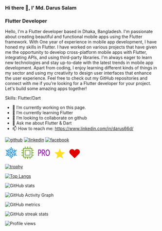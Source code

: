### Hi there 👋, I' Md. Darus Salam
### Flutter Developer
Hello, I'm a Flutter developer based in Dhaka, Bangladesh. I'm passionate about creating beautiful and functional mobile apps using the Flutter framework.
With One year of experience in mobile app development, I have honed my skills in Flutter. I have worked on various projects that have given me the opportunity to develop cross-platform mobile apps with Flutter, integrating APIs, and using third-party libraries.
I'm always eager to learn new technologies and stay up-to-date with the latest trends in mobile app development. Apart from coding, I enjoy learning different kinds of things in my sector and using my creativity to design user interfaces that enhance the user experience.
Feel free to check out my GitHub repositories and connect with me if you're looking for a Flutter developer for your project. Let's build some amazing apps together!

Skills: Flutter/Dart

- 🔭 I’m currently working on this page. 
- 🌱 I’m currently learning Flutter 
- 👯 I’m looking to collaborate on github 
- 💬 Ask me about Flutter & Dart
- 📫 How to reach me: https://www.linkedin.com/in/darus66d/ 


[<img src='https://cdn.jsdelivr.net/npm/simple-icons@3.0.1/icons/github.svg' alt='github' height='40'>](https://github.com/darus66d)  [<img src='https://cdn.jsdelivr.net/npm/simple-icons@3.0.1/icons/linkedin.svg' alt='linkedin' height='40'>](https://www.linkedin.com/in/darus66d/)  [<img src='https://cdn.jsdelivr.net/npm/simple-icons@3.0.1/icons/facebook.svg' alt='facebook' height='40'>](https://www.facebook.com/emon07752)  

<a href='https://archiveprogram.github.com/'><img src='https://raw.githubusercontent.com/acervenky/animated-github-badges/master/assets/acbadge.gif' width='40' height='40'></a> <a href='https://docs.github.com/en/developers'><img src='https://raw.githubusercontent.com/acervenky/animated-github-badges/master/assets/devbadge.gif' width='40' height='40'></a> <a href='https://github.com/pricing'><img src='https://raw.githubusercontent.com/acervenky/animated-github-badges/master/assets/pro.gif' width='40' height='40'></a> <a href='https://stars.github.com/'><img src='https://raw.githubusercontent.com/acervenky/animated-github-badges/master/assets/starbadge.gif' width='35' height='35'></a> <a href='https://docs.github.com/en/github/supporting-the-open-source-community-with-github-sponsors'><img src='https://raw.githubusercontent.com/acervenky/animated-github-badges/master/assets/sponsorbadge.gif' width='35' height='35'></a> 

[![trophy](https://github-profile-trophy.vercel.app/?username=darus66d)](https://github.com/ryo-ma/github-profile-trophy)

[![Top Langs](https://github-readme-stats.vercel.app/api/top-langs/?username=darus66d)](https://github.com/anuraghazra/github-readme-stats)

![GitHub stats](https://github-readme-stats.vercel.app/api?username=darus66d&show_icons=true)  

![GitHub Activity Graph](https://activity-graph.herokuapp.com/graph?username=darus66d)  

![GitHub metrics](https://metrics.lecoq.io/darus66d)  

![GitHub streak stats](https://streak-stats.demolab.com/?user=darus66d)  

![Profile views](https://gpvc.arturio.dev/darus66d)  










<!-- **darus66d/darus66d** is a ✨ _special_ ✨ repository because its `README.md` (this file) appears on your GitHub profile. -->

<!-- Here are some ideas to get you started:

- 🔭 I’m currently working on ...
- 🌱 I’m currently learning ...
- 👯 I’m looking to collaborate on ...
- 🤔 I’m looking for help with ...
- 💬 Ask me about ...
- 📫 How to reach me: ...
- 😄 Pronouns: ...
- ⚡ Fun fact: ...
 -->
